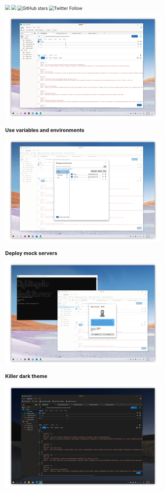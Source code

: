 [![](https://img.shields.io/badge/Microsoft%20Store-Download-orange)](https://www.microsoft.com/store/productId/9N2T6F9F5ZDN) ![](https://img.shields.io/badge/platform-windows%2010%20%7C%20uwp-blue) ![GitHub stars](https://img.shields.io/github/stars/jenius-apps/nightingale-rest-api-client?style=social) ![Twitter Follow](https://img.shields.io/twitter/follow/nightingaleuwp?style=social)

![](img/send2.png)

### Use variables and environments

![](img/variables.png)

### Deploy mock servers

![](img/mock2.png)

### Killer dark theme

![](img/dark2.png)

